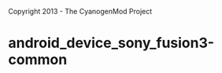 Copyright 2013 - The CyanogenMod Project

android_device_sony_fusion3-common
===============================

